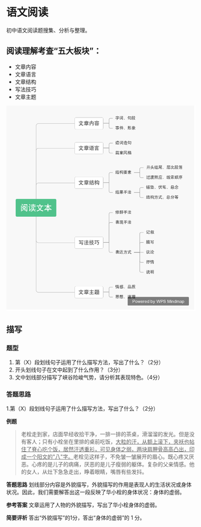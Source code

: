 # 语文阅读
初中语文阅读题搜集、分析与整理。

## 阅读理解考查“五大板块”：

- 文章内容
- 文章语言
- 文章结构
- 写法技巧
- 文章主题

![](./images/jiegoubankuai.png)

## 描写

### 题型

1. 第（X）段划线句子运用了什么描写方法，写出了什么？（2分）
2. 开头划线句子在文中起到了什么作用？（3分）
3. 文中划线部分描写了峡谷险峻气势，请分析其表现特色。（4分）

### 答题思路

1.第（X）段划线句子运用了什么描写方法，写出了什么？（2分）

**例题** 

> 老栓走到家，店面早经收拾干净，一排一排的茶桌，滑溜溜的发光。但是没有客人；只有小栓坐在里排的桌前吃饭，<u>大粒的汗，从额上滚下，夹袄也帖住了脊心吃个饭，居然汗透重衫，可见身体之弱，两块肩胛骨高高凸出，印成一个阳文的"八"字。</u>老栓见这样子，不免皱一皱展开的眉心。既心疼又厌恶。心疼的是儿子的病痛，厌恶的是儿子瘦弱的躯体。复杂的父亲情感。他的女人，从灶下急急走出，睁着眼睛，嘴唇有些发抖。 



**答题思路** 划线部分内容是外貌描写，外貌描写的作用是表现人的生活状况或身体状况。因此，我们需要解答出这一段反映了华小栓的身体状况：身体的虚弱。

**参考答案** 文章运用了人物的外貌描写，写出了华小栓身体的虚弱。

**简要评析** 答出“外貌描写”的1分，答出“身体的虚弱”的 1 分。

